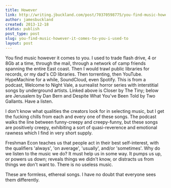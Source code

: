 ```yaml
---
title: However
link: http://writing.jbuckland.com/post/70370598775/you-find-music-however-it-comes-to-you-i-used-to
author: jamesbuckland
created: 2013-12-18
status: publish
post_type: post
slug: you-find-music-however-it-comes-to-you-i-used-to
layout: post
---
```


You find music however it comes to you. I used to trade flash drive, 4 or 8Gb at a time, through the mail, through a network of camp friends spanning the entire East coast. Then I would trawl public libraries for records, or my dad's CD libraries. Then torrenting, then YouTube. HypeMachine for a while, SoundCloud, even Spotify.
This is from a podcast, Welcome to Night Vale, a surrealist horror series with interstitial songs by underground artists. Linked above is Closer by The Tiny; below are Jerusalem by Dan Bern and Despite What You've Been Told by Two Gallants. Have a listen.

I don't know what qualities the creators look for in selecting music, but I get the fucking chills from each and every one of these songs. The podcast walks the line between funny-creepy and creepy-funny, but these songs are positively creepy, exhibiting a sort of quasi-reverence and emotional rawness which I find in very short supply.

Freshman Econ teaches us that people act in their best self-interest, with the qualifiers 'always', 'on average', 'usually', and/or 'sometimes'. Why do we listen to the music we do? It must help us in some way. It pumps us up, or powers us down; reveals things we didn't know, or distracts us from things we don't want to. There is no useless music.

These are formless, ethereal songs. I have no doubt that everyone sees them differently.